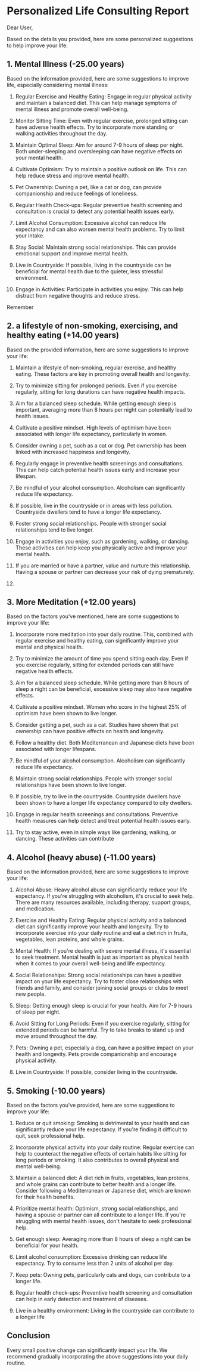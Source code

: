 # Personalized Life Consulting Report

Dear User,

Based on the details you provided, here are some personalized suggestions to help improve your life:

## 1. Mental Illness (-25.00 years)

Based on the information provided, here are some suggestions to improve life, especially considering mental illness:

1. Regular Exercise and Healthy Eating: Engage in regular physical activity and maintain a balanced diet. This can help manage symptoms of mental illness and promote overall well-being.

2. Monitor Sitting Time: Even with regular exercise, prolonged sitting can have adverse health effects. Try to incorporate more standing or walking activities throughout the day.

3. Maintain Optimal Sleep: Aim for around 7-9 hours of sleep per night. Both under-sleeping and oversleeping can have negative effects on your mental health.

4. Cultivate Optimism: Try to maintain a positive outlook on life. This can help reduce stress and improve mental health.

5. Pet Ownership: Owning a pet, like a cat or dog, can provide companionship and reduce feelings of loneliness.

6. Regular Health Check-ups: Regular preventive health screening and consultation is crucial to detect any potential health issues early.

7. Limit Alcohol Consumption: Excessive alcohol can reduce life expectancy and can also worsen mental health problems. Try to limit your intake.

8. Stay Social: Maintain strong social relationships. This can provide emotional support and improve mental health.

9. Live in Countryside: If possible, living in the countryside can be beneficial for mental health due to the quieter, less stressful environment.

10. Engage in Activities: Participate in activities you enjoy. This can help distract from negative thoughts and reduce stress.

Remember

## 2. a lifestyle of non-smoking, exercising, and healthy eating (+14.00 years)

Based on the provided information, here are some suggestions to improve your life:

1. Maintain a lifestyle of non-smoking, regular exercise, and healthy eating. These factors are key in promoting overall health and longevity.

2. Try to minimize sitting for prolonged periods. Even if you exercise regularly, sitting for long durations can have negative health impacts.

3. Aim for a balanced sleep schedule. While getting enough sleep is important, averaging more than 8 hours per night can potentially lead to health issues.

4. Cultivate a positive mindset. High levels of optimism have been associated with longer life expectancy, particularly in women.

5. Consider owning a pet, such as a cat or dog. Pet ownership has been linked with increased happiness and longevity.

6. Regularly engage in preventive health screenings and consultations. This can help catch potential health issues early and increase your lifespan.

7. Be mindful of your alcohol consumption. Alcoholism can significantly reduce life expectancy.

8. If possible, live in the countryside or in areas with less pollution. Countryside dwellers tend to have a longer life expectancy.

9. Foster strong social relationships. People with stronger social relationships tend to live longer.

10. Engage in activities you enjoy, such as gardening, walking, or dancing. These activities can help keep you physically active and improve your mental health.

11. If you are married or have a partner, value and nurture this relationship. Having a spouse or partner can decrease your risk of dying prematurely.

12.

## 3. More Meditation (+12.00 years)

Based on the factors you've mentioned, here are some suggestions to improve your life:

1. Incorporate more meditation into your daily routine. This, combined with regular exercise and healthy eating, can significantly improve your mental and physical health.

2. Try to minimize the amount of time you spend sitting each day. Even if you exercise regularly, sitting for extended periods can still have negative health effects.

3. Aim for a balanced sleep schedule. While getting more than 8 hours of sleep a night can be beneficial, excessive sleep may also have negative effects.

4. Cultivate a positive mindset. Women who score in the highest 25% of optimism have been shown to live longer.

5. Consider getting a pet, such as a cat. Studies have shown that pet ownership can have positive effects on health and longevity.

6. Follow a healthy diet. Both Mediterranean and Japanese diets have been associated with longer lifespans.

7. Be mindful of your alcohol consumption. Alcoholism can significantly reduce life expectancy.

8. Maintain strong social relationships. People with stronger social relationships have been shown to live longer.

9. If possible, try to live in the countryside. Countryside dwellers have been shown to have a longer life expectancy compared to city dwellers.

10. Engage in regular health screenings and consultations. Preventive health measures can help detect and treat potential health issues early.

11. Try to stay active, even in simple ways like gardening, walking, or dancing. These activities can contribute

## 4. Alcohol (heavy abuse) (-11.00 years)

Based on the information provided, here are some suggestions to improve your life:

1. Alcohol Abuse: Heavy alcohol abuse can significantly reduce your life expectancy. If you're struggling with alcoholism, it's crucial to seek help. There are many resources available, including therapy, support groups, and medication.

2. Exercise and Healthy Eating: Regular physical activity and a balanced diet can significantly improve your health and longevity. Try to incorporate exercise into your daily routine and eat a diet rich in fruits, vegetables, lean proteins, and whole grains.

3. Mental Health: If you're dealing with severe mental illness, it's essential to seek treatment. Mental health is just as important as physical health when it comes to your overall well-being and life expectancy.

4. Social Relationships: Strong social relationships can have a positive impact on your life expectancy. Try to foster close relationships with friends and family, and consider joining social groups or clubs to meet new people.

5. Sleep: Getting enough sleep is crucial for your health. Aim for 7-9 hours of sleep per night.

6. Avoid Sitting for Long Periods: Even if you exercise regularly, sitting for extended periods can be harmful. Try to take breaks to stand up and move around throughout the day.

7. Pets: Owning a pet, especially a dog, can have a positive impact on your health and longevity. Pets provide companionship and encourage physical activity.

8. Live in Countryside: If possible, consider living in the countryside.

## 5. Smoking (-10.00 years)

Based on the factors you've provided, here are some suggestions to improve your life:

1. Reduce or quit smoking: Smoking is detrimental to your health and can significantly reduce your life expectancy. If you're finding it difficult to quit, seek professional help.

2. Incorporate physical activity into your daily routine: Regular exercise can help to counteract the negative effects of certain habits like sitting for long periods or smoking. It also contributes to overall physical and mental well-being.

3. Maintain a balanced diet: A diet rich in fruits, vegetables, lean proteins, and whole grains can contribute to better health and a longer life. Consider following a Mediterranean or Japanese diet, which are known for their health benefits.

4. Prioritize mental health: Optimism, strong social relationships, and having a spouse or partner can all contribute to a longer life. If you're struggling with mental health issues, don't hesitate to seek professional help.

5. Get enough sleep: Averaging more than 8 hours of sleep a night can be beneficial for your health.

6. Limit alcohol consumption: Excessive drinking can reduce life expectancy. Try to consume less than 2 units of alcohol per day.

7. Keep pets: Owning pets, particularly cats and dogs, can contribute to a longer life.

8. Regular health check-ups: Preventive health screening and consultation can help in early detection and treatment of diseases.

9. Live in a healthy environment: Living in the countryside can contribute to a longer life


## Conclusion

Every small positive change can significantly impact your life. We recommend gradually incorporating the above suggestions into your daily routine.
